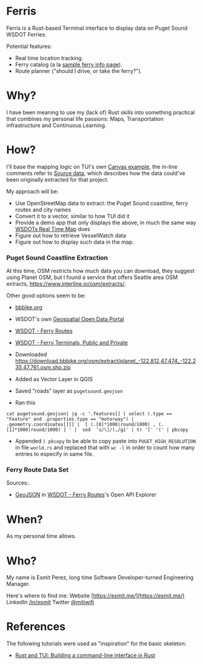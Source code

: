 # Ferris
Ferris is a Rust-based Terminal interface to display data on Puget Sound WSDOT Ferries.

Potential features:
- Real time location tracking.
- Ferry catalog (a la [sample ferry info page](https://wsdot.com/ferries/vesselwatch/VesselDetail.aspx?vessel_id=36)).
- Route planner ("should I drive, or take the ferry?").

# Why?

I have been meaning to use my (lack of) Rust skills into something practical that combines my personal life passions: Maps, Transportation infrastructure and Continuous Learning.

# How?

I'll base the mapping logic on TUI's own [Canvas example](https://github.com/fdehau/tui-rs/blob/v0.19.0/examples/canvas.rs), the in-line comments refer to [Source data](http://www.gnuplotting.org/plotting-the-world-revisited), which describes how the data could've been originally extracted for that project.


My approach will be:
- Use OpenStreetMap data to extract: the Puget Sound coastline, ferry routes and city names
- Convert it to a vector, similar to how TUI did it
- Provide a demo app that only displays the above, in much the same way [WSDOTs Real Time Map](https://wsdot.com/ferries/vesselwatch/default.aspx?ula=47.614213&ulo=-122.483255&z=11)  does
- Figure out how to retrieve VesselWatch data
- Figure out how to display such data in the map.

### Puget Sound Coastline Extraction

At this time, OSM restricts how much data you can download, they suggest using Planet OSM, but I found a service that offers Seattle area OSM extracts, https://www.interline.io/osm/extracts/.

Other good options seem to be:

- [bbbike.org](https://download.bbbike.org/osm/extract)
- WSDOT's own [Geospatial Open Data Portal](https://gisdata-wsdot.opendata.arcgis.com/)
- [WSDOT - Ferry Routes](https://wsdot.maps.arcgis.com/home/item.html?id=fad5f3f332f74b3388070e9c96a0ba35)
- [WSDOT - Ferry Terminals, Public and Private](https://wsdot.maps.arcgis.com/home/item.html?id=094582d874004735a2732d967b24d5aa)


- Downloaded https://download.bbbike.org/osm/extract/planet_-122.812,47.474_-122.235,47.761.osm.shp.zip
- Added as Vector Layer in QGIS
- Saved "roads" layer as `pugetsound.geojson`
- Ran this
```shell
cat pugetsound.geojson| jq -c '.features[] | select (.type == "Feature" and .properties.type == "motorway") | .geometry.coordinates[][] |  [ (.[0]*1000|round/1000) , (.[1]*1000|round/1000) ] ' |  sed  's/\]/),/gi' | tr '[' '(' | pbcopy
```

- Appended `| pbcopy` to be able to copy paste into `PUGET_HIGH_RESOLUTION` in file `world.rs` and replaced that with `wc -l` in order to count how many entries to especify in same file.

### Ferry Route Data Set 

Sources:.
- [GeoJSON](https://data.wsdot.wa.gov/arcgis/rest/services/Shared/FerryRoutes/MapServer/1/query?outFields=*&where=1%3D1&f=geojson) in [WSDOT - Ferry Routes](https://geo.wa.gov/datasets/WSDOT::wsdot-ferry-routes/explore?location=47.552965%2C-120.820450%2C8.00)'s Open API Explorer

# When?

As my personal time allows.


# Who?

My name is Esmit Perez, long time Software Developer-turned Engineering Manager. 

Here's where to find me:
Website [https://esmit.me/](https://esmit.me/)
LinkedIn [/in/esmit](linkedin.com/in/esmit)
Twitter [@mitiwifi](twitter.com/@mitiwifi)


# References

The following tutorials were used as "inspiration" for the basic skeleton:

- [Rust and TUI: Building a command-line interface in Rust](https://blog.logrocket.com/rust-and-tui-building-a-command-line-interface-in-rust/)